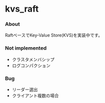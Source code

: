 # kvs_raft
### About
RaftベースでKey-Value Store(KVS)を実装中です。

### Not implemented
 * クラスタメンバシップ
 * ログコンパクション
 
 ### Bug
 * リーダー選出
 * クライアント複数の場合
